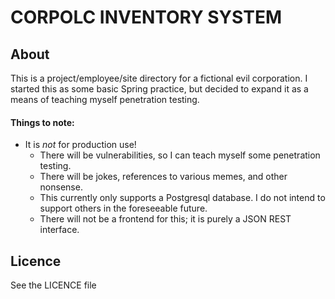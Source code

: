 # CORPOLC INVENTORY SYSTEM

## About

This is a project/employee/site directory for a fictional evil corporation. I started this as some basic Spring practice, but decided to expand it as a means of teaching myself penetration testing.

#### Things to note:

* It is *not* for production use!
    * There will be vulnerabilities, so I can teach myself some penetration testing.
    * There will be jokes, references to various memes, and other nonsense.
    * This currently only supports a Postgresql database. I do not intend to support others in the foreseeable future.
    * There will not be a frontend for this; it is purely a JSON REST interface.


## Licence

See the LICENCE file
